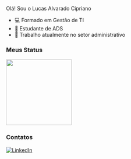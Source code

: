 Olá! Sou o Lucas Alvarado Cipriano 

- 💻 Formado em Gestão de TI
- 📖 Estudante de ADS
- 📝 Trabalho atualmente no setor administrativo

### Meus Status
<div>
      <img height="180em" src="https://github-readme-stats-sigma-five.vercel.app/api?username=LucasACipriano&show_icons=true&theme=dracula&include_all_commits=true&count_private=true" />
</div>

### Contatos

[![LinkedIn](https://img.shields.io/badge/LinkedIn-blue?style=for-the-badge&logo=linkedin)](https://www.linkedin.com/in/lucas-alvarado-cipriano-12a500293)
